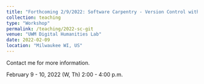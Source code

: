 ```yaml
---
title: "Forthcoming 2/9/2022: Software Carpentry - Version Control with Git"
collection: teaching
type: "Workshop"
permalink: /teaching/2022-sc-git
venue: "UWM Digital Humanities Lab"
date: 2022-02-09
location: "Milwaukee WI, US"
---
```


Contact me for more information.

February 9 - 10, 2022 (W, Th)
2:00 - 4:00 p.m.